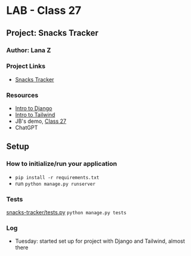 # LAB - Class 27

## Project: Snacks Tracker

### Author: Lana Z

### Project Links
- [Snacks Tracker](https://github.com/lana-z/snacks-tracker)


### Resources
- [Intro to Django](https://github.com/codefellows/seattle-code-python-401d24/blob/main/class-26/demo/DEMO-DJANGO.md)
- [Intro to Tailwind](https://github.com/codefellows/seattle-code-python-401d24/blob/main/class-26/demo/DEMO-TAILWIND.md)
- JB's demo, [Class 27](https://github.com/codefellows/seattle-code-python-401d24/tree/main/class-27/demo)
- ChatGPT

## Setup

### How to initialize/run your application
- `pip install -r requirements.txt`
- run `python manage.py runserver`

### Tests

[snacks-tracker/tests.py](https://github.com/lana-z/django-snacks/blob/main/snacks/tests.py)
```python manage.py tests```

### Log

- Tuesday: started set up for project with Django and Tailwind, almost there